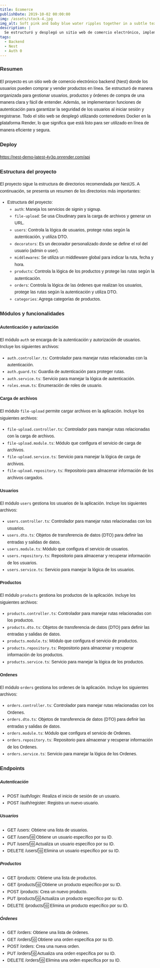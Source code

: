```yaml
---
title: Ecomerce
publishDate: 2019-10-02 00:00:00
img: /assets/stock-4.jpg
img_alt: Soft pink and baby blue water ripples together in a subtle texture.
description: |
  Se estructuró y desplegó un sitio web de comercio electrónico, implementando funciones de autenticación, utilizando contenedores Docker y desplegándolo en la plataforma Render.
tags:
  - Backend
  - Nest
  - Auth 0
---
```


### Resumen
El proyecto es un sitio web de comercio electrónico backend (Nest) donde los usuarios pueden comprar y vender productos en línea. Se estructuró de manera organizada para gestionar usuarios, productos y órdenes de compra de una manera clara y fácil de entender. Además, se implementaron funciones de autenticación para garantizar la seguridad de los usuarios al iniciar sesión y registrarse. Todo el sitio web se desplegó utilizando contenedores Docker en la plataforma Render, lo que significa que está listo para ser utilizado en línea de manera eficiente y segura.

### Deploy

https://nest-demo-latest-4y3q.onrender.com/api

### Estructura del proyecto

El proyecto sigue la estructura de directorios recomendada por NestJS. A continuación, se presenta un resumen de los directorios más importantes:

- Estructura del proyecto:
  - `auth`: Maneja los servicios de signin y signup.
  - `file-upload`: Se usa Cloudinary para la carga de archivos y generar un URL.
  - `users`: Controla la lógica de usuarios, protege rutas según la autenticación, y utiliza DTO.
  - `decorators`: Es un decorador personalizado donde se define el rol del usuario (admin o user).
  - `middlewares`: Se utiliza un middleware global para indicar la ruta, fecha y hora.
  - `products`: Controla la lógica de los productos y protege las rutas según la autenticación.
  - `orders`: Controla la lógica de las órdenes que realizan los usuarios, protege las rutas según la autenticación y utiliza DTO.
  - `categories`: Agrega categorías de productos.
 

### Módulos y funcionalidades

#### Autenticación y autorización

El módulo `auth` se encarga de la autenticación y autorización de usuarios. Incluye los siguientes archivos:

- `auth.controller.ts`: Controlador para manejar rutas relacionadas con la autenticación.
- `auth.guard.ts`: Guardia de autenticación para proteger rutas.
- `auth.service.ts`: Servicio para manejar la lógica de autenticación.
- `roles.enum.ts`: Enumeración de roles de usuario.

#### Carga de archivos

El módulo `file-upload` permite cargar archivos en la aplicación. Incluye los siguientes archivos:

- `file-upload.controller.ts`: Controlador para manejar rutas relacionadas con la carga de archivos.
- `file-upload.module.ts`: Módulo que configura el servicio de carga de archivos.
- `file-upload.service.ts`: Servicio para manejar la lógica de carga de archivos.
- `file-upload.repository.ts`: Repositorio para almacenar información de los archivos cargados.

#### Usuarios

El módulo `users` gestiona los usuarios de la aplicación. Incluye los siguientes archivos:

- `users.controller.ts`: Controlador para manejar rutas relacionadas con los usuarios.
- `users.dto.ts`: Objetos de transferencia de datos (DTO) para definir las entradas y salidas de datos.
- `users.module.ts`: Módulo que configura el servicio de usuarios.
- `users.repository.ts`: Repositorio para almacenar y recuperar información de los usuarios.
- `users.service.ts`: Servicio para manejar la lógica de los usuarios.

#### Productos

El módulo `products` gestiona los productos de la aplicación. Incluye los siguientes archivos:

- `products.controller.ts`: Controlador para manejar rutas relacionadas con los productos.
- `products.dto.ts`: Objetos de transferencia de datos (DTO) para definir las entradas y salidas de datos.
- `products.module.ts`: Módulo que configura el servicio de productos.
- `products.repository.ts`: Repositorio para almacenar y recuperar información de los productos.
- `products.service.ts`: Servicio para manejar la lógica de los productos.

#### Ordenes

El módulo `orders` gestiona los ordenes de la aplicación. Incluye los siguientes archivos:

- `orders.controller.ts`: Controlador para manejar rutas relacionadas con los Ordenes.
- `orders.dto.ts`: Objetos de transferencia de datos (DTO) para definir las entradas y salidas de datos.
- `orders.module.ts`: Módulo que configura el servicio de Ordenes.
- `orders.repository.ts`: Repositorio para almacenar y recuperar información de los Ordenes.
- `orders.service.ts`: Servicio para manejar la lógica de los Ordenes.


### Endpoints

##### Autenticación

- POST /auth/login: Realiza el inicio de sesión de un usuario.
- POST /auth/register: Registra un nuevo usuario.

##### Usuarios

- GET /users: Obtiene una lista de usuarios.
- GET /users/:id: Obtiene un usuario específico por su ID.
- PUT /users/:id: Actualiza un usuario específico por su ID.
- DELETE /users/:id: Elimina un usuario específico por su ID.

##### Productos

- GET /products: Obtiene una lista de productos.
- GET /products/:id: Obtiene un producto específico por su ID.
- POST /products: Crea un nuevo producto.
- PUT /products/:id: Actualiza un producto específico por su ID.
- DELETE /products/:id: Elimina un producto específico por su ID.

##### Órdenes

- GET /orders: Obtiene una lista de órdenes.
- GET /orders/:id: Obtiene una orden específica por su ID.
- POST /orders: Crea una nueva orden.
- PUT /orders/:id: Actualiza una orden específica por su ID.
- DELETE /orders/:id: Elimina una orden específica por su ID.


<style>
  body {
    font-family: Arial, sans-serif;
    margin: 0;
    padding: 0;
    line-height: 1.6;
    background-color: transparent;
   
  }

  .content {
    max-width: 800px;
    margin: 20px auto;
    padding: 20px;
    background: transparent;
    border-radius: 10px;
    box-shadow: 0 0 10px rgba(0, 0, 0, 0.1);
  }

   

  @media (max-width: 600px) {
    .content {
      margin: 10px;
      padding: 15px;
    }

    h2 {
      font-size: 1.5rem;
    }

    h3 {
      font-size: 1.25rem;
    }

    p {
      font-size: 1rem;
    }

    .video-container {
      padding-bottom: 75%; /* 4:3 ratio */
    }
  }

  @media (max-width: 320px) {
    h2 {
      font-size: 1.25rem;
    }

    h3 {
      font-size: 1rem;
    }

    p {
      font-size: 0.875rem;
    }
  }
</style>
